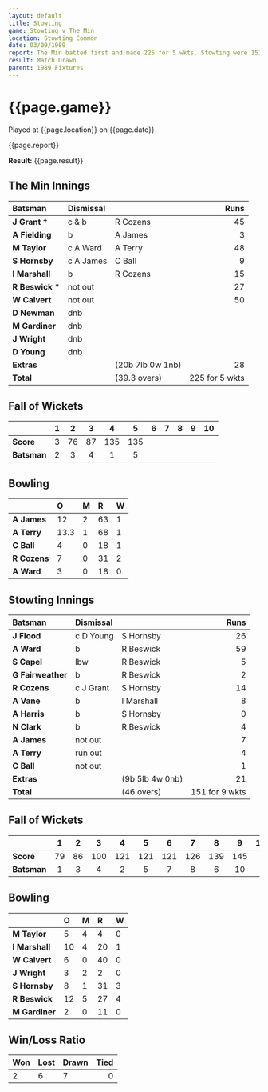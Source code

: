 ```yaml
---
layout: default
title: Stowting
game: Stowting v The Min
location: Stowting Common
date: 03/09/1989
report: The Min batted first and made 225 for 5 wkts. Stowting were 151 for 9 wkts when time ran out
result: Match Drawn
parent: 1989 Fixtures
---
```


# {{page.game}}

Played at {{page.location}} on {{page.date}}

{{page.report}}

**Result:** {{page.result}}

## The Min Innings

| Batsman | Dismissal |  | Runs |
|:---|:---|---|---:|
| **J Grant &#8224;** | c & b | R Cozens | 45 | 
| **A Fielding** | b | A James | 3 | 
| **M Taylor** | c A Ward | A Terry | 48 | 
| **S Hornsby** | c A James | C Ball | 9 | 
| **I Marshall** | b  | R Cozens | 15 | 
| **R Beswick &#42;** | not out |   | 27 | 
| **W Calvert** | not out |  | 50 | 
| **D Newman** | dnb |  |  | 
| **M Gardiner** | dnb |  |  | 
| **J Wright** | dnb |  |  |
| **D Young** | dnb |  |  | 
| **Extras** | | (20b 7lb 0w 1nb) | 28 | 
| **Total** | | (39.3 overs) | 225 for 5 wkts | 

## Fall of Wickets

| | 1 | 2 | 3 | 4 | 5 | 6 | 7 | 8 | 9 | 10 |
|---|:---:|:---:|:---:|:---:|:---:|:---:|:---:|:---:|:---:|:---:|
| **Score** | 3 | 76 | 87 | 135 | 135 |  |  |  |  |  | 
| **Batsman** | 2 | 3 | 4 | 1 | 5 |  |  |  |  |  | 

## Bowling

| | O | M | R | W |
|---|:---|:---|:---|:---|
| **A James** | 12 | 2 | 63 | 1 | 
| **A Terry** | 13.3 | 1 | 68 | 1 | 
| **C Ball** | 4 | 0 | 18 | 1 | 
| **R Cozens** | 7 | 0 | 31 | 2 | 
| **A Ward** | 3 | 0 | 18 | 0 | 

## Stowting Innings

| Batsman | Dismissal |  | Runs |
|:---|:---|---|---:|
| **J Flood** | c D Young | S Hornsby | 26 | 
| **A Ward** | b | R Beswick | 59 | 
| **S Capel** | lbw | R Beswick | 5 | 
| **G Fairweather** | b | R Beswick | 2 | 
| **R Cozens** | c J Grant | S Hornsby | 14 | 
| **A Vane** | b | I Marshall | 8 |
| **A Harris** | b | S Hornsby | 0 | 
| **N Clark** | b | R Beswick | 4 |
| **A James** | not out |  | 7 | 
| **A Terry** | run out |  | 4 | 
| **C Ball** | not out |  | 1 |
| **Extras** | | (9b 5lb 4w 0nb) | 21 | 
| **Total** | | (46 overs) | 151 for 9 wkts | 

## Fall of Wickets

| | 1 | 2 | 3 | 4 | 5 | 6 | 7 | 8 | 9 | 10 |
|---|:---:|:---:|:---:|:---:|:---:|:---:|:---:|:---:|:---:|:---:|
| **Score** | 79 | 86 | 100 | 121 | 121 | 121 | 126 | 139 | 145 |  |
| **Batsman** | 1 | 3 | 4 | 2 | 5 | 7 | 8 | 6 | 10 |  |

## Bowling

| | O | M | R | W |
|---|:---|:---|:---|:---|
| **M Taylor** | 5 | 4 | 4 | 0 | 
| **I Marshall** | 10 | 4 | 20 | 1 | 
| **W Calvert** | 6 | 0 | 40 | 0 | 
| **J Wright** | 3 | 2 | 2 | 0 | 
| **S Hornsby** | 8 | 1 | 31 | 3 |
| **R Beswick** | 12 | 5 | 27 | 4 |
| **M Gardiner** | 2 | 0 | 11 | 0 |

## Win/Loss Ratio

| Won | Lost | Drawn | Tied |
|:---|:---|:---|---:|
| 2 | 6 | 7 | 0 |
